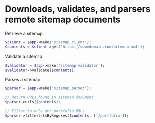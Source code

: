 # Downloads, validates, and parsers remote sitemap documents

Retrieve a sitemap
```php
$client = $app->make('sitemap.client');
$contents = $client->get('https://somedomain.com/sitemap.xml');
``` 

Validate a sitemap
```php
$validator = $app->make('sitemap.validator');
$validator->validate($contents);
```

Parses a sitemap
```php
$parser = $app->make('sitemap.parser');

// Return URLs found in sitemap document
$parser->urls($contents);

// Filter to only get portfolio URLs.
$parser->filterUrlsByRegexes($contents, ['/portfolio']);
```
